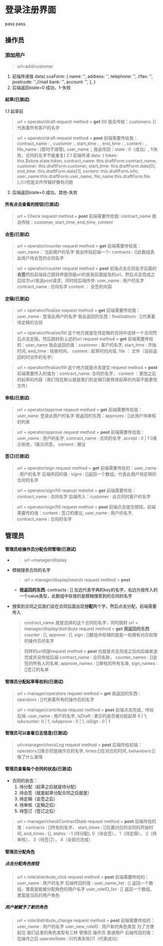 # 登录注册界面
pass pass
## 操作员
### 添加用户
> url=add/customer
1. 前端传递值 data{
                cusForm: {
                    name: '',
                    address: '',
                    telephone: '',
                    //fax: '',
                    postcode: '',//mail
                    bank: '',
                    account: '',
                    },
                }
2. 后端返回state=0 成功，1-失败 

#### 起草(已测试)

1.1 起草前
> url = operator/draft
request method = **get** 00
我会传给：customers: []代表着所有客户的名字

> url = operator/draft
request method = **post**
前端需要传给我：contract_name : , customer :, start_time ; , end_time : , content : , file_name : (暂时不用管), user_name :,
我会传回：state : 0（成功）, 1(失败，合同的名字不能重复)
2.1 前端传递
data: {
        token: this.$store.state.token,
        contract_name: this.draftForm.contract_name,
        customer: this.draftForm.customer,
        start_time: this.draftForm.date[0],
        end_time: this.draftForm.date[1],
        content: this.draftForm.info,
        user_name:this.draftForm.user_name,
        file_name:this.draftForm.file
},////但是文件传输好像有问题
2. 后端返回state=0 成功，其他-失败 

#### 所有点击查看的按钮(已测试)
> url = Check
request method = **post**
前端需要传给我: contract_name 
我会传给：customer, start_time, end_time, content 

#### 会签(已测试)
> url = operator/counter
request method = **get**
前端需要传给我： user_name： 当前用户的名字
我会传给前端一个: contracts : []此数组表此用户待会签的合同名字  

> url = operator/counter
request method = **post**
前端点击合同名字后面的**会签**然后前端自己跳转界面但是url的是我前面提及的url，然后点击完成之后给次url发送post请求，同时给后端传参:
user_name : 用户的名字
contract_name : 合同名字
content ： 会签的内容

#### 定稿(已测试)
> url = operator/finalize
request method = **get**
前端需要传给我：user_name : 登录此用户的名字
我会返回的东西：finalizations : []代表着待定稿的合同


> url = operator/finalize/fill
这个地方就是在待定稿的合同中选择一个合同然后点击定稿，然后跳转到上述的url
request method = **get**
前端需要传给的：user_name
我会返回的值：customer : 客户的名字, start_time : 开始时间, end_time : 结束时间， content : 起草时的内容, file ： 文件（目前返回的时文件的名字）

> url = operator/finalize/fill
这个地方就是点击提交
request method = **post**
前端需要传入的值为：contract_name: 合同的名字， content ：更改之后的起草的内容（我们现在默认就是我们的定稿只能修改起草的内容不能更改文件）

#### 审核(已测试)
> url = operator/approve
reqeust method = **get**
前端需要传给我：user_nane: 登录此用户的名字
我返回的东西：approves : []此用户待审核的列表

> url = operator/approve
 request method = **post**
 前端需要传给我： user_name : 用户的名字, contract_name : 合同的名字, accept : 0 | 1 0表示拒绝，1表示同意， content : 建议

#### 签订(已测试)
> url = operator/sign
request method = **get**
前端需要传给的：user_name : 用户的名字
后端传回的值 : signs : []返回一个数组，代表此用户待定稿的合同的名字

> url = operator/sign/fill
reqeust metohd = **get**
前端需要传给：contract_name : 合同名字
后端传入：customer : 此合同的客户的名字

> url = operator/sign/fill
request method = **post**
前端点击提交按钮，前端需要传的值：content : 签订的建议, user_name : 用户的名字, contract_name : 合同的名字


## 管理员
#### 管理员给操作员分配合同管理(已测试)
- > url =manager/display
- 模糊搜索合同的名字
    > url = manager/display/search
    > request method = **post**
    - **我返回的东西**: contracts : [] 左边代表字典的key的名字，右边为我传入的一个value类型，此数组中存放的是模糊搜索到的合同的名字
- 搜索到合同之后我们会在合同后面出现**分配**两个字，然后点击分配，前端需要传入
    > contract_name 就是选择的这个合同的名字，同时跳转
    url = manager/display/distribute
    request method = **get**
    **我返回的东西** counter : [], approve : [], sign : []数组中存储的就是一些拥有对应权限的操作员的名字

    > 同样的url但是request method = **post** 也就是点击完成之后向后端发送完成并且传给后端
    contract_name : 合同名称， counter_names : []会签的所有人的名单, approve_names : []审核的所有名单, sign_names : []签订的名单
#### 管理员分配起草等权利(已测试)
> url = manager/operators
request method = **get**
我返回的东西：operators : []代表着所有的操作员的名字

> url = manager/contribute
request method = **post**
前端点击完成，传给后端: user_name : 用户的名字, isDraft : 表示的是否被分配起草 0 | 1, isAcounter: 0 | 1, isApprove : 0 | 1, isSign : 0 | 1

#### 管理员可以查看日志信息(已测试)
> url=manager/checkLog
request method = **post**
后端传给前端：operators:[]表示的是操作员的名字, times:[]在对应的时间, behaviours:[]做了什么事情
#### 管理员查看每个合同的状态(已测试)
- 合同的状态：
    1. 待分配（起草之后就是待分配）
    2. 待会签（就是起草分配合同之后就是）
    3. 待定稿（会签之后）
    4. 待审核（定稿之后）
    5. 待签订（签订之后）
> url = manager/checkContractState
request method = **post**
后端传给的值：contracts : []所有的名字， start_times : []位置对应的合同的开始时间, end_times : [], states : -1 (待分配), 0（待会签）， 1（待定稿）， 2（待审核）， 3（待签订）， 4（全部已完成）

#### 管理员分配角色
##### 点击分配角色按钮
> url = role/distribute_click
request method = **post**
前端需要传给的：user_name : 用户的名字
后端传回的值 : user_name_list : [] 返回一个数组，里面是能被分配角色的用户名字
              user_roleID_list : [] 返回一个数组，里面是当前的用户角色

##### 用户被赋予了新的角色
> url = role/distribute_change
request method = **post**
前端需要传给的：user_name : 用户的名字
               user_new_roleID : 用户新的角色类型 
               为了方便起见 我们这里的角色类型有三种 管理员 操作员 普通用户
后端传回的值： 在操作之后 operateState : 0(代表失败)|1（代表成功）
